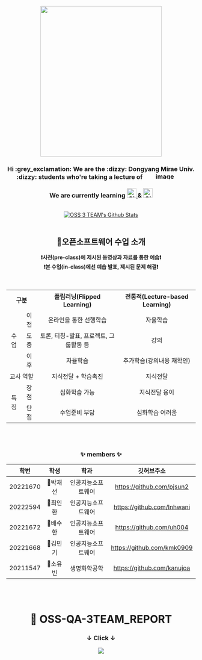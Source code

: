 <p align="center">
<img src="https://user-images.githubusercontent.com/114343532/202860894-49408cc4-2d11-41c8-a735-e4a4c568e7f7.png" height=400 width=80%>
</p>

<div align = "center">
   <h3>Hi :grey_exclamation: We are the :dizzy: Dongyang Mirae Univ. :dizzy: students who're taking a lecture of
        <a href = "http://www.dmu.ac.kr/sites/dmu_23259/index.do">
            <img src="https://user-images.githubusercontent.com/99963066/202725653-69f8322b-ab8c-4485-b4f8-d4fba5dbcd5a.png" alt="image"width="110" height="17">
        </a>
        </br></br>
        We are currently learning  
        <a href = "https://git-scm.com/">
            <img src="https://img.shields.io/badge/Github-181717?style=flat-square&amp;logo=Github&amp;logoColor=white" height="25" alt="Github">
        </a>
        &
        <a href = "https://github.com">
            <img src="https://img.shields.io/badge/Git-F05032?style=flat-square&amp;logo=Git&amp;logoColor=white" height="25" alt="Git">
        </a>
   </h3>
</div>
</br>

<div align = "center">
    <a href="https://github.com/OSS3TEAM">
        <img src="https://github-readme-stats.vercel.app/api?username=OSS3TEAM&amp;theme=default&amp;show_icons=true" alt="OSS 3 TEAM's Github Stats">
    </a>
</div>
<br/>

<div align="center">

## 📝오픈소프트웨어 수업 소개

**❗사전(pre-class)에 제시된 동영상과 자료를 통한 예습❗**<br>
**❗본 수업(in-class)에선 예습 발표, 제시된 문제 해결❗**

<br>
<table align="center">
  <tr align="center">
    <th colspan="2">구분</th>
    <th>플립러닝(Flipped Learning)</th>
    <th>전통적(Lecture-based Learning)</th>
  </tr>
  <tr align="center">
    <td rowspan="3">수업</td>
    <td>이전</td>
    <td>온라인을 통한 선행학습</td>
     <td>자율학습</td>
  </tr>
  <tr align="center">
    <td>도중</td>
    <td>토론, 티칭-발표, 프로젝트, 그룹활동 등</td>
    <td>강의</td>
  </tr>
  <tr align="center">
    <td>이후</td>
    <td>자율학습</td>
    <td>추가학습(강의내용 재확인)</td>
  </tr>
   <tr align="center">
    <td colspan="2">교사 역할</td>
    <td>지식전달 + 학습촉진</td>
    <td>지식전달</td>
  </tr>
   <tr align="center">
    <td rowspan="2">특징</td>
    <td>장점</td>
    <td>심화학습 가능</td>
    <td>지식전달 용이</td>
  </tr>
  <tr align="center">
    <td>단점</td>
    <td>수업준비 부담</td>
    <td>심화학습 어려움</td>
  </tr>
</table>

</div>

<br><br>

<div align = "center">

### :sparkles: members :sparkles:
 
</div>



<div align = "center">

|학번|학생|학과|깃허브주소|
|:------:|:-:|:---:|:---:|
|20221670|👨박재선|인공지능소프트웨어|https://github.com/pjsun2|
|20222594|👨최인환|인공지능소프트웨어|https://github.com/Inhwani|
|20221672|👨배수한|인공지능소프트웨어|https://github.com/uh004|
|20221668|👨김민기|인공지능소프트웨어|https://github.com/kmk0909|
|20211547|👩소유빈|생명화학공학|https://github.com/kanujoa|          

 </br></br> 
  
# 📑 OSS-QA-3TEAM_REPORT <h3> ↓ Click ↓ </h3>
 
 <a href="https://github.com/OSS3TEAM/DMU_OSS.git"><img src="https://user-images.githubusercontent.com/114343532/202118021-970dbc76-63ec-4fed-a911-74220045ce79.png"/></a>

<!--

![European Union Timeline](https://user-images.githubusercontent.com/114343532/202118021-970dbc76-63ec-4fed-a911-74220045ce79.png)


<div align = "Left">  
  
 
  
### [OSS_오픈소스소프트웨어_보고서](https://github.com/OSS3TEAM/DMU_OSS.git)
  
  
</div>


[![Ashutosh's github activity graph](https://activity-graph.herokuapp.com/graph?username=OSS3TEAM&hide_border=true&radius=10&bg_color=FFFFFF&area=true)](https://github.com/ashutosh00710/github-readme-activity-graph)

[![GitHub Streak](https://github-readme-streak-stats.herokuapp.com/?user=oss3team)](https://git.io/streak-stats)

![](https://github-profile-summary-cards.vercel.app/api/cards/profile-details?username=oss3team)

### Hi there 👋
**OSS3TEAM/OSS3TEAM** is a ✨ _special_ ✨ repository because its `README.md` (this file) appears on your GitHub profile.

Here are some ideas to get you started:

- 🔭 I’m currently working on ...
- 🌱 I’m currently learning ...
- 👯 I’m looking to collaborate on ...
- 🤔 I’m looking for help with ...
- 💬 Ask me about ...
- 📫 How to reach me: ...
- 😄 Pronouns: ...
-->
